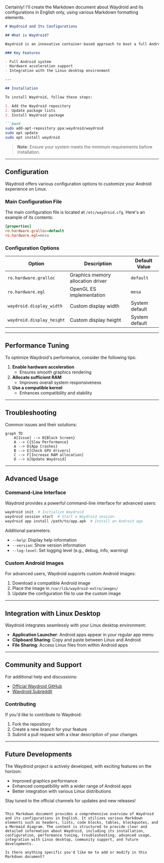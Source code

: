 Certainly! I'll create the Markdown document about Waydroid and its configurations in English only, using various Markdown formatting elements.

```markdown
# Waydroid and Its Configurations

## What is Waydroid?

Waydroid is an innovative container-based approach to boot a full Android system on Linux devices. It allows users to run Android applications seamlessly on their Linux distributions.

### Key Features

- Full Android system
- Hardware acceleration support
- Integration with the Linux desktop environment

---

## Installation

To install Waydroid, follow these steps:

1. Add the Waydroid repository
2. Update package lists
3. Install Waydroid package

```bash
sudo add-apt-repository ppa:waydroid/waydroid
sudo apt update
sudo apt install waydroid
```

> **Note**: Ensure your system meets the minimum requirements before installation.

---

## Configuration

Waydroid offers various configuration options to customize your Android experience on Linux.

### Main Configuration File

The main configuration file is located at `/etc/waydroid.cfg`. Here's an example of its contents:

```ini
[properties]
ro.hardware.gralloc=default
ro.hardware.egl=mesa
```

### Configuration Options

| Option | Description | Default Value |
|--------|-------------|---------------|
| `ro.hardware.gralloc` | Graphics memory allocation driver | `default` |
| `ro.hardware.egl` | OpenGL ES implementation | `mesa` |
| `waydroid.display_width` | Custom display width | System default |
| `waydroid.display_height` | Custom display height | System default |

---

## Performance Tuning

To optimize Waydroid's performance, consider the following tips:

1. **Enable hardware acceleration**
    - Ensures smooth graphics rendering
2. **Allocate sufficient RAM**
    - Improves overall system responsiveness
3. **Use a compatible kernel**
    - Enhances compatibility and stability

---

## Troubleshooting

Common issues and their solutions:

```mermaid
graph TD
    A[Issue] --> B{Black Screen}
    A --> C{Slow Performance}
    A --> D{App Crashes}
    B --> E[Check GPU drivers]
    C --> F[Increase RAM allocation]
    D --> G[Update Waydroid]
```

---

## Advanced Usage

### Command-Line Interface

Waydroid provides a powerful command-line interface for advanced users:

```bash
waydroid init  # Initialize Waydroid
waydroid session start  # Start a Waydroid session
waydroid app install /path/to/app.apk  # Install an Android app
```

Additional parameters:
- `--help`: Display help information
- `--version`: Show version information
- `--log-level`: Set logging level (e.g., debug, info, warning)

### Custom Android Images

For advanced users, Waydroid supports custom Android images:

1. Download a compatible Android image
2. Place the image in `/var/lib/waydroid-extra/images/`
3. Update the configuration file to use the custom image

---

## Integration with Linux Desktop

Waydroid integrates seamlessly with your Linux desktop environment:

- **Application Launcher**: Android apps appear in your regular app menu
- **Clipboard Sharing**: Copy and paste between Linux and Android
- **File Sharing**: Access Linux files from within Android apps

---

## Community and Support

For additional help and discussions:

- [Official Waydroid GitHub](https://github.com/waydroid/waydroid)
- [Waydroid Subreddit](https://www.reddit.com/r/waydroid/)

### Contributing

If you'd like to contribute to Waydroid:

1. Fork the repository
2. Create a new branch for your feature
3. Submit a pull request with a clear description of your changes

---

## Future Developments

The Waydroid project is actively developed, with exciting features on the horizon:

- Improved graphics performance
- Enhanced compatibility with a wider range of Android apps
- Better integration with various Linux distributions

Stay tuned to the official channels for updates and new releases!
```

This Markdown document provides a comprehensive overview of Waydroid and its configurations in English. It utilizes various Markdown elements such as headers, lists, code blocks, tables, blockquotes, and a Mermaid diagram. The content is structured to provide clear and detailed information about Waydroid, including its installation, configuration, performance tuning, troubleshooting, advanced usage, integration with Linux desktop, community support, and future developments.

Is there anything specific you'd like me to add or modify in this Markdown document?